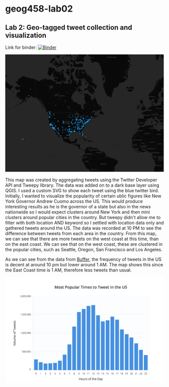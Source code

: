 # geog458-lab02

## Lab 2: Geo-tagged tweet collection and visualization

Link for binder:
[![Binder](https://mybinder.org/badge_logo.svg)](https://mybinder.org/v2/gh/kiku511/geog458-lab02/master)

![Tweet_Map](img/tweet_data.png)

This map was created by aggregating tweets using the Twitter Developer API and Tweepy library. The data was added on to a dark base layer using QGIS. I used a custom SVG to show each tweet using the blue twitter bird. Initially, I wanted to visualize the popularity of certain ublic figures like New York Governor Andrew Cuomo across the US. This would produce interesting results as he is the governor of a state but also in the news nationwide so I would expect clusters around New York and then mini clusters around popular cities in the country. But tweepy didn't allow me to filter with both location AND keyword so I settled with location data only and gathered tweets around the US. The data was recorded at 10 PM to see the difference between tweets from each area in the country. From this map, we can see that there are more tweets on the west coast at this time, than on the east coast. We can see that on the west coast, these are clustered in the popular cities, such as Seattle, Oregon, San Francisco and Los Angeles.

As we can see from the data from [Buffer](https://buffer.com/resources/best-time-to-tweet-research), the frequency of tweets in the US is decent at around 10 pm but lower around 1 AM. The map shows this since the East Coast time is 1 AM, therefore less tweets than usual.

![Tweet data](img/popular_tweet_times.png)
